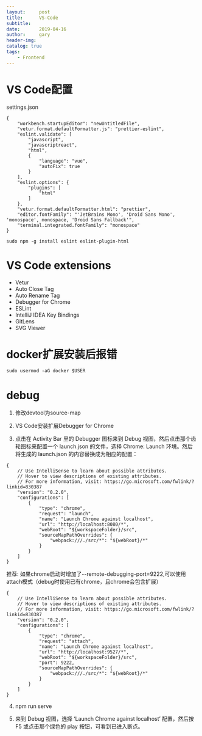 ```yaml
---
layout:     post
title:      VS-Code
subtitle:   
date:       2019-04-16
author:     gary
header-img: 
catalog: true
tags:
    - Frontend
---
```


# VS Code配置
settings.json
```
{
    "workbench.startupEditor": "newUntitledFile",
    "vetur.format.defaultFormatter.js": "prettier-eslint",
    "eslint.validate": [
        "javascript",
        "javascriptreact",
        "html",
        {
            "language": "vue",
            "autoFix": true
        }
    ],
    "eslint.options": {
        "plugins": [
            "html"
        ]
    },
    "vetur.format.defaultFormatter.html": "prettier",
    "editor.fontFamily": "'JetBrains Mono', 'Droid Sans Mono', 'monospace', monospace, 'Droid Sans Fallback'",
    "terminal.integrated.fontFamily": "monospace"
}
```

```
sudo npm -g install eslint eslint-plugin-html
```

# VS Code extensions
- Vetur
- Auto Close Tag
- Auto Rename Tag
- Debugger for Chrome
- ESLint
- IntelliJ IDEA Key Bindings
- GitLens
- SVG Viewer

# docker扩展安装后报错
```
sudo usermod -aG docker $USER
```

# debug
1. 修改devtool为source-map

2. VS Code安装扩展Debugger for Chrome

3. 点击在 Activity Bar 里的 Debugger 图标来到 Debug 视图，然后点击那个齿轮图标来配置一个 launch.json 的文件，选择 Chrome: Launch 环境。然后将生成的 launch.json 的内容替换成为相应的配置：
```
{
    // Use IntelliSense to learn about possible attributes.
    // Hover to view descriptions of existing attributes.
    // For more information, visit: https://go.microsoft.com/fwlink/?linkid=830387
    "version": "0.2.0",
    "configurations": [
        {
            "type": "chrome",
            "request": "launch",
            "name": "Launch Chrome against localhost",
            "url": "http://localhost:8080/*",
            "webRoot": "${workspaceFolder}/src",
            "sourceMapPathOverrides": {
                "webpack:///./src/*": "${webRoot}/*"
            }
        }
    ]
}
```
推荐: 如果chrome启动时增加了--remote-debugging-port=9222,可以使用attach模式（debug时使用已有chrome，且chrome会包含扩展）
```
{
    // Use IntelliSense to learn about possible attributes.
    // Hover to view descriptions of existing attributes.
    // For more information, visit: https://go.microsoft.com/fwlink/?linkid=830387
    "version": "0.2.0",
    "configurations": [
        {
            "type": "chrome",
            "request": "attach",
            "name": "Launch Chrome against localhost",
            "url": "http://localhost:9527/*",
            "webRoot": "${workspaceFolder}/src",
            "port": 9222,
            "sourceMapPathOverrides": {
                "webpack:///./src/*": "${webRoot}/*"
            }
        }
    ]
}
```

4. npm run serve

5. 来到 Debug 视图，选择 ‘Launch Chrome against localhost’ 配置，然后按 F5 或点击那个绿色的 play 按钮，可看到已进入断点。

